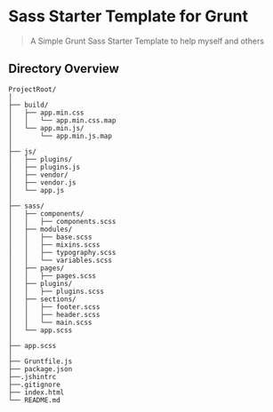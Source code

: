 # Sass Starter Template for Grunt
> A Simple Grunt Sass Starter Template to help myself and others

## Directory Overview
```
ProjectRoot/
│
├── build/
│   ├── app.min.css
│   │   └── app.min.css.map
│   └── app.min.js/
│       └── app.min.js.map
│
├── js/
│   ├── plugins/
│   ├── plugins.js
│   ├── vendor/
│   ├── vendor.js
│   └── app.js
│
├── sass/
│   ├── components/
│   │   ├── components.scss
│   ├── modules/
│   │   ├── base.scss
│   │   ├── mixins.scss
│   │   ├── typography.scss
│   │   └── variables.scss
│   ├── pages/
│   │   ├── pages.scss
│   ├── plugins/
│   │   ├── plugins.scss
│   ├── sections/
│   │   ├── footer.scss
│   │   ├── header.scss
│   │   └── main.scss
│   └── app.scss
│
├── app.scss
│
├── Gruntfile.js
├── package.json
├──.jshintrc
├──.gitignore
├── index.html
└── README.md
```
